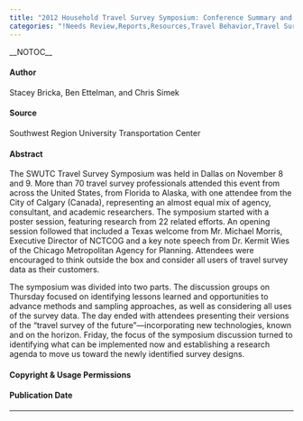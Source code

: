 ```yaml
---
title: "2012 Household Travel Survey Symposium: Conference Summary and Final Report"
categories: "!Needs Review,Reports,Resources,Travel Behavior,Travel Survey Data"
---
```


\_\_NOTOC\_\_

#### Author

Stacey Bricka, Ben Ettelman, and Chris Simek

#### Source

Southwest Region University Transportation Center

#### Abstract

The SWUTC Travel Survey Symposium was held in Dallas on November 8 and 9. More than 70 travel survey professionals attended this event from across the United States, from Florida to Alaska, with one attendee from the City of Calgary (Canada), representing an almost equal mix of agency, consultant, and academic researchers. The symposium started with a poster session, featuring research from 22 related efforts. An opening session followed that included a Texas welcome from Mr. Michael Morris, Executive Director of NCTCOG and a key note speech from Dr. Kermit Wies of the Chicago Metropolitan Agency for Planning. Attendees were encouraged to think outside the box and consider all users of travel survey data as their customers.

The symposium was divided into two parts. The discussion groups on Thursday focused on identifying lessons learned and opportunities to advance methods and sampling approaches, as well as considering all uses of the survey data. The day ended with attendees presenting their versions of the “travel survey of the future”—incorporating new technologies, known and on the horizon. Friday, the focus of the symposium discussion turned to identifying what can be implemented now and establishing a research agenda to move us toward the newly identified survey designs.

#### Copyright & Usage Permissions

#### Publication Date

------------------------------------------------------------------------

